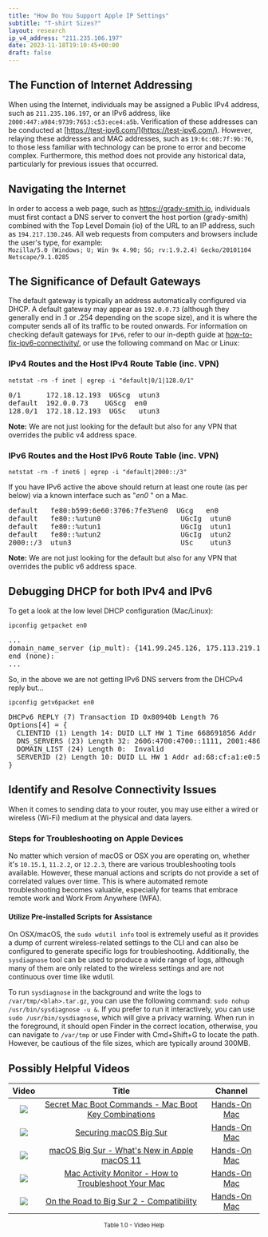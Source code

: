 ```yaml
---
title: "How Do You Support Apple IP Settings"
subtitle: "T-shirt Sizes?"
layout: research
ip_v4_address: "211.235.106.197"
date: 2023-11-18T19:10:45+00:00
draft: false
---
```


## The Function of Internet Addressing

When using the Internet, individuals may be assigned a Public IPv4 address, such as ```211.235.106.197```, or an IPv6 address, like ```2000:447:a984:9739:7653:c53:ece4:a5b```. Verification of these addresses can be conducted at [https://test-ipv6.com/](https://test-ipv6.com/). However, relaying these addresses and MAC addresses, such as ```19:6c:08:7f:9b:76```, to those less familiar with technology can be prone to error and become complex. Furthermore, this method does not provide any historical data, particularly for previous issues that occurred.
## Navigating the Internet

In order to access a web page, such as https://grady-smith.io, individuals must first contact a DNS server to convert the host portion (grady-smith) combined with the Top Level Domain (io) of the URL to an IP address, such as ```194.217.130.246```. All web requests from computers and browsers include the user's type, for example: <br>```Mozilla/5.0 (Windows; U; Win 9x 4.90; SG; rv:1.9.2.4) Gecko/20101104 Netscape/9.1.0285```
## The Significance of Default Gateways

The default gateway is typically an address automatically configured via DHCP. A default gateway may appear as ```192.0.0.73``` (although they generally end in .1 or .254 depending on the scope size), and it is where the computer sends all of its traffic to be routed onwards. For information on checking default gateways for ```IPv6```, refer to our in-depth guide at [how-to-fix-ipv6-connectivity/](/blog/how-to-fix-ipv6-connectivity/), or use the following command on Mac or Linux:
<br>
### IPv4 Routes and the Host IPv4 Route Table (inc. VPN)
```netstat -rn -f inet | egrep -i "default|0/1|128.0/1"```

<pre>
0/1      172.18.12.193  UGScg  utun3
default  192.0.0.73    UGScg  en0
128.0/1  172.18.12.193  UGSc   utun3</pre>

**Note:** We are not just looking for the default but also for any VPN that overrides the public v4 address space.

### IPv6 Routes and the Host IPv6 Route Table (inc. VPN)
```netstat -rn -f inet6 | egrep -i "default|2000::/3"```

If you have IPv6 active the above should return at least one route (as per below) via a known interface such as "_en0_ " on a Mac. 

<pre>
default   fe80:b599:6e60:3706:7fe3%en0  UGcg   en0
default   fe80::%utun0                   UGcIg  utun0
default   fe80::%utun1                   UGcIg  utun1
default   fe80::%utun2                   UGcIg  utun2
2000::/3  utun3                          USc    utun3</pre>

**Note:** We are not just looking for the default but also for any VPN that overrides the public v6 address space.
<br>

## Debugging DHCP for both IPv4 and IPv6

To get a look at the low level DHCP configuration (Mac/Linux): 

```ipconfig getpacket en0```

<pre>
...
domain_name_server (ip_mult): {141.99.245.126, 175.113.219.111}
end (none):
...</pre>

So, in the above we are not getting IPv6 DNS servers from the DHCPv4 reply but...

```ipconfig getv6packet en0```

<pre>
DHCPv6 REPLY (7) Transaction ID 0x80940b Length 76
Options[4] = {
  CLIENTID (1) Length 14: DUID LLT HW 1 Time 668691856 Addr 19:6c:08:7f:9b:76
  DNS_SERVERS (23) Length 32: 2606:4700:4700::1111, 2001:4860:4860::8844
  DOMAIN_LIST (24) Length 0:  Invalid
  SERVERID (2) Length 10: DUID LL HW 1 Addr ad:68:cf:a1:e0:52
}</pre>




## Identify and Resolve Connectivity Issues
When it comes to sending data to your router, you may use either a wired or wireless (Wi-Fi) medium at the physical and data layers.
### Steps for Troubleshooting on Apple Devices
No matter which version of macOS or OSX you are operating on, whether it's `10.15.1`, `11.2.2`, or `12.2.3`, there are various troubleshooting tools available. However, these manual actions and scripts do not provide a set of correlated values over time. This is where automated remote troubleshooting becomes valuable, especially for teams that embrace remote work and Work From Anywhere (WFA).
#### Utilize Pre-installed Scripts for Assistance
On OSX/macOS, the `sudo wdutil info` tool is extremely useful as it provides a dump of current wireless-related settings to the CLI and can also be configured to generate specific logs for troubleshooting. Additionally, the `sysdiagnose` tool can be used to produce a wide range of logs, although many of them are only related to the wireless settings and are not continuous over time like wdutil.

To run `sysdiagnose` in the background and write the logs to `/var/tmp/<blah>.tar.gz`, you can use the following command: `sudo nohup /usr/bin/sysdiagnose -u &`. If you prefer to run it interactively, you can use `sudo /usr/bin/sysdiagnose`, which will give a privacy warning. When run in the foreground, it should open Finder in the correct location, otherwise, you can navigate to `/var/tmp` or use Finder with Cmd+Shift+G to locate the path. However, be cautious of the file sizes, which are typically around 300MB.
## Possibly Helpful Videos

<link href="/plugins/lity/css/lity.min.css" rel="stylesheet">
<script src="/plugins/lity/js/lity.min.js"></script>
<div class="table1-start"></div>

|Video | Title | Channel |
| :---: | :---: | :---: |
|<a href="https://www.youtube.com/watch?v=VwNYWAxHCgM" data-lity><img src="https://i.ytimg.com/vi/VwNYWAxHCgM/default.jpg" class="img-fluid"></a>|<a href="https://www.youtube.com/watch?v=VwNYWAxHCgM" data-lity>Secret Mac Boot Commands - Mac Boot Key Combinations</a>|<a target="_blank" href="https://www.youtube.com/channel/UCg43DP8MdHVcl4rFK_delBg" >Hands-On Mac</a>|
|<a href="https://www.youtube.com/watch?v=7KdhJimuhNw" data-lity><img src="https://i.ytimg.com/vi/7KdhJimuhNw/default.jpg" class="img-fluid"></a>|<a href="https://www.youtube.com/watch?v=7KdhJimuhNw" data-lity>Securing macOS Big Sur</a>|<a target="_blank" href="https://www.youtube.com/channel/UCg43DP8MdHVcl4rFK_delBg" >Hands-On Mac</a>|
|<a href="https://www.youtube.com/watch?v=JMKi6o9kaZI" data-lity><img src="https://i.ytimg.com/vi/JMKi6o9kaZI/default.jpg" class="img-fluid"></a>|<a href="https://www.youtube.com/watch?v=JMKi6o9kaZI" data-lity>macOS Big Sur - What&#39;s New in Apple macOS 11</a>|<a target="_blank" href="https://www.youtube.com/channel/UCg43DP8MdHVcl4rFK_delBg" >Hands-On Mac</a>|
|<a href="https://www.youtube.com/watch?v=TWzWd_DiaJ0" data-lity><img src="https://i.ytimg.com/vi/TWzWd_DiaJ0/default.jpg" class="img-fluid"></a>|<a href="https://www.youtube.com/watch?v=TWzWd_DiaJ0" data-lity>Mac Activity Monitor - How to Troubleshoot Your Mac</a>|<a target="_blank" href="https://www.youtube.com/channel/UCg43DP8MdHVcl4rFK_delBg" >Hands-On Mac</a>|
|<a href="https://www.youtube.com/watch?v=HEbK-Tignuc" data-lity><img src="https://i.ytimg.com/vi/HEbK-Tignuc/default.jpg" class="img-fluid"></a>|<a href="https://www.youtube.com/watch?v=HEbK-Tignuc" data-lity>On the Road to Big Sur 2 - Compatibility</a>|<a target="_blank" href="https://www.youtube.com/channel/UCg43DP8MdHVcl4rFK_delBg" >Hands-On Mac</a>|

<center><small>Table 1.0 - Video Help</small></center>
 <br>
<div class="table1-end"></div>
<script type="text/javascript">
(function() {
    $('div.table1-start').nextUntil('div.table1-end', 'table').addClass('table thead-dark table-striped table-responsive rounded').attr('id', 't1');
    $('#t1').find('thead').addClass('thead-dark');
})();
</script>
